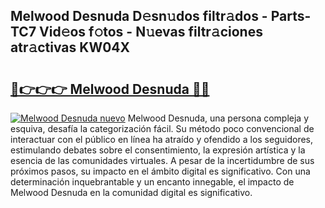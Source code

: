 ## Melwood Desnuda D𝚎sn𝚞dos filtr𝚊dos - Parts-TC7 Vid𝚎os f𝚘tos - N𝚞evas filtr𝚊ciones atr𝚊ctivas KW04X

# <h2><a href="http://mbaacua.tromn.icu/?c=Melwood+Desnuda">🔗👉👉👉 Melwood Desnuda 🔗🔗</a></h2>

[![Melwood Desnuda nuevo](https://i.imgur.com/pEAQMta.gif)](http://mbaacua.tromn.icu/?c=Melwood+Desnuda)
Melwood Desnuda, una persona compleja y esquiva, desafía la categorización fácil. Su método poco convencional de interactuar con el público en línea ha atraído y ofendido a los seguidores, estimulando debates sobre el consentimiento, la expresión artística y la esencia de las comunidades virtuales. A pesar de la incertidumbre de sus próximos pasos, su impacto en el ámbito digital es significativo. Con una determinación inquebrantable y un encanto innegable, el impacto de Melwood Desnuda en la comunidad digital es significativo.
